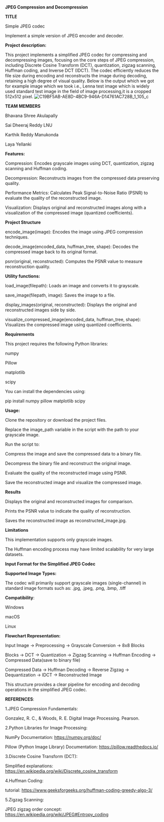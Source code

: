 **JPEG Compression and Decompression**

**TITLE**

Simple JPEG codec

Implement a simple version of JPEG encoder and decoder.

**Project description:**

This project implements a simplified JPEG codec for compressing and decompressing images, focusing on the core steps of JPEG compression, including Discrete Cosine Transform (DCT), quantization, zigzag scanning, Huffman coding, and Inverse DCT (IDCT). The codec efficiently reduces the file size during encoding and reconstructs the image during decoding, retaining a high degree of visual quality.
Below is the output which we got for example image which we took i.e., Lenna test image which is widely used standard test image in the field of image processing,it is a cropped 512x512 pixel.
![C19BF5AB-AE8D-4BC9-946A-D14761AC728B_1_105_c](https://github.com/user-attachments/assets/a0b9863e-89b3-4f7e-92e3-8165f4454903)

**TEAM MEMBERS**

Bhavana Shree Akulapally 

Sai Dheeraj Reddy LNU 

Karthik Reddy Manukonda 

Laya Yellanki 



**Features:**

Compression: 
Encodes grayscale images using DCT, quantization, zigzag scanning and Huffman coding.

Decompression:
Reconstructs images from the compressed data preserving quality.

Performance Metrics: 
Calculates Peak Signal-to-Noise Ratio (PSNR) to evaluate the quality of the reconstructed image.

Visualization: 
Displays original and reconstructed images along with a visualization of the compressed image (quantized coefficients).


**Project Structure**

encode_image(image): Encodes the image using JPEG compression techniques.

decode_image(encoded_data, huffman_tree, shape): Decodes the compressed image back to its original format.

psnr(original, reconstructed): Computes the PSNR value to measure reconstruction quality.


**Utility functions:**

load_image(filepath): Loads an image and converts it to grayscale.

save_image(filepath, image): Saves the image to a file.

display_images(original, reconstructed): Displays the original and reconstructed images side by side.

visualize_compressed_image(encoded_data, huffman_tree, shape): Visualizes the compressed image using quantized coefficients.


**Requirements**

This project requires the following Python libraries:

numpy

Pillow

matplotlib

scipy

You can install the dependencies using:

pip install numpy pillow matplotlib scipy

**Usage:**

Clone the repository or download the project files.

Replace the image_path variable in the script with the path to your grayscale image.

Run the script to:

Compress the image and save the compressed data to a binary file.

Decompress the binary file and reconstruct the original image.

Evaluate the quality of the reconstructed image using PSNR.

Save the reconstructed image and visualize the compressed image.

**Results**

Displays the original and reconstructed images for comparison.

Prints the PSNR value to indicate the quality of reconstruction.

Saves the reconstructed image as reconstructed_image.jpg.


**Limitations**

This implementation supports only grayscale images.

The Huffman encoding process may have limited scalability for very large datasets.

**Input Format for the Simplified JPEG Codec**

**Supported Image Types:**

The codec will primarily support grayscale images (single-channel) in standard image formats such as:
.jpg, .jpeg,
.png,
.bmp,
.tiff

**Compatibility**:

Windows

macOS

Linux

**Flowchart Representation:**

Input Image → Preprocessing → Grayscale Conversion → 8x8 Blocks

Blocks → DCT → Quantization → Zigzag Scanning → Huffman Encoding → Compressed Data(save to binary file)

Compressed Data → Huffman Decoding → Reverse Zigzag → Dequantization → IDCT → Reconstructed Image

This structure provides a clear pipeline for encoding and decoding operations in the simplified JPEG codec.

**REFERENCES**:

1.JPEG Compression Fundamentals:

Gonzalez, R. C., & Woods, R. E. Digital Image Processing. Pearson.

2.Python Libraries for Image Processing:

NumPy Documentation: https://numpy.org/doc/

Pillow (Python Image Library) Documentation: https://pillow.readthedocs.io/

3.Discrete Cosine Transform (DCT):

Simplified explanations: https://en.wikipedia.org/wiki/Discrete_cosine_transform

4.Huffman Coding:

tutorial: https://www.geeksforgeeks.org/huffman-coding-greedy-algo-3/

5.Zigzag Scanning:

JPEG zigzag order concept: https://en.wikipedia.org/wiki/JPEG#Entropy_coding






